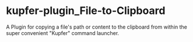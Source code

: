 kupfer-plugin_File-to-Clipboard
===============================

A Plugin for copying a file's path or content to the clipboard from within the super convenient "Kupfer" command launcher.
